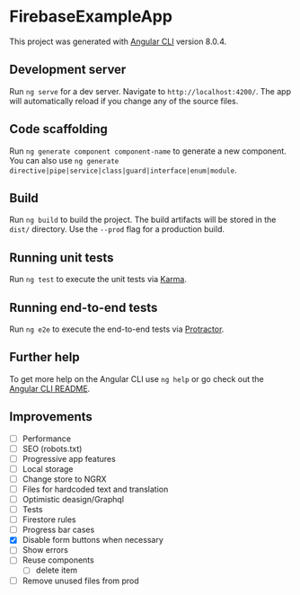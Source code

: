 # FirebaseExampleApp

This project was generated with [Angular CLI](https://github.com/angular/angular-cli) version 8.0.4.

## Development server

Run `ng serve` for a dev server. Navigate to `http://localhost:4200/`. The app will automatically reload if you change any of the source files.

## Code scaffolding

Run `ng generate component component-name` to generate a new component. You can also use `ng generate directive|pipe|service|class|guard|interface|enum|module`.

## Build

Run `ng build` to build the project. The build artifacts will be stored in the `dist/` directory. Use the `--prod` flag for a production build.

## Running unit tests

Run `ng test` to execute the unit tests via [Karma](https://karma-runner.github.io).

## Running end-to-end tests

Run `ng e2e` to execute the end-to-end tests via [Protractor](http://www.protractortest.org/).

## Further help

To get more help on the Angular CLI use `ng help` or go check out the [Angular CLI README](https://github.com/angular/angular-cli/blob/master/README.md).

## Improvements
- [ ] Performance
- [ ] SEO (robots.txt)
- [ ] Progressive app features
- [ ] Local storage
- [ ] Change store to NGRX
- [ ] Files for hardcoded text and translation
- [ ] Optimistic deasign/Graphql
- [ ] Tests
- [ ] Firestore rules
- [ ] Progress bar cases
- [x] Disable form buttons when necessary
- [ ] Show errors
- [ ] Reuse components
  - [ ] delete item
- [ ] Remove unused files from prod
